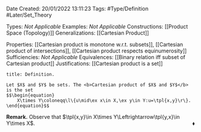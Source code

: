<div class="topSpace"></div>

Date Created: 20/01/2022 13:11:23
Tags: #Type/Definition #Later/Set_Theory

Types: <i>Not Applicable</i>
Examples: <i>Not Applicable</i> 
Constructions: [[Product Space (Topology)]]
Generalizations: [[Cartesian Product]]

Properties: [[Cartesian product is monotone w.r.t. subsets]], [[Cartesian product of intersections]], [[Cartesian product respects equinumerosity]]
Sufficiencies: <i>Not Applicable</i>
Equivalences: [[Binary relation iff subset of Cartesian product]]
Justifications: [[Cartesian product is a set]]

``` ad-Definition
title: Definition.

Let $X$ and $Y$ be sets. The <b>Cartesian product of $X$ and $Y$</b> is the set
$$\begin{equation}
    X\times Y\coloneqq\l\{u\mid\ex x\in X,\ex y\in Y:u=\tpl{x,y}\r\}.
\end{equation}$$

```

<b>Remark.</b> Observe that $\tpl{x,y}\in X\times Y\Leftrightarrow\tpl{y,x}\in Y\times X$.<span style="float:right;">$\blacklozenge$</span>
